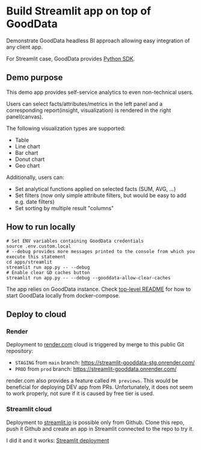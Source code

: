 # Build Streamlit app on top of GoodData 

Demonstrate GoodData headless BI approach allowing easy integration of any client app.

For Streamlit case, GoodData provides [Python SDK](https://www.gooddata.com/developers/cloud-native/doc/cloud/api-and-sdk/python-sdk/).

## Demo purpose

This demo app provides self-service analytics to even non-technical users.

Users can select facts/attributes/metrics in the left panel and a corresponding report(insight, visualization) is rendered in the right panel(canvas).

The following visualization types are supported:
- Table
- Line chart
- Bar chart
- Donut chart
- Geo chart

Additionally, users can:
- Set analytical functions applied on selected facts (SUM, AVG, ...)
- Set filters (now only simple attribute filters, but would be easy to add e.g. date filters)
- Set sorting by multiple result "columns"

## How to run locally
```shell
# Set ENV variables containing GoodData credentials
source .env.custom.local
# --debug provides more messages printed to the console from which you execute this statement
cd apps/streamlit
streamlit run app.py -- --debug
# Enable clear GD caches button
streamlit run app.py -- --debug --gooddata-allow-clear-caches
```

The app relies on GoodData instance. Check [top-level README](../../README.md) for how to start GoodData locally from docker-compose.

## Deploy to cloud

### Render

Deployment to [render.com](https://render.com/) cloud is triggered by merge to this public Git repository:
- `STAGING` from `main` branch: https://streamlit-gooddata-stg.onrender.com/
- `PROD` from `prod` branch: https://streamlit-gooddata.onrender.com/

render.com also provides a feature called `PR previews`. This would be beneficial for deploying DEV app from PRs.
Unfortunately, it does not seem to work properly, not sure if it is caused by free tier is used.

### Streamlit cloud

Deployment to [streamlit.io](https://streamlit.io/) is possible only from Github. 
Clone this repo, push it Github and create an app in Streamlit connected to the repo to try it.

I did it and it works: [Streamlit deployment](https://gooddata.streamlit.app/)
